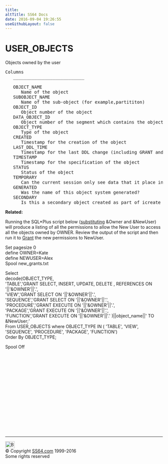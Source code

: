```yaml
---
title:
altTitle: SS64 Docs
date: 2016-09-04 19:26:55
useGithubLayout: false
---
```

<!-- #BeginLibraryItem "/Library/head_orad.lbi" --><!-- #EndLibraryItem --><h1>USER_OBJECTS </h1><p> Objects owned by the user </p> 
 
<pre>Columns
   ___________________________
 
   OBJECT_NAME
      Name of the object
   SUBOBJECT_NAME
      Name of the sub-object (for example,partititon)
   OBJECT_ID
      Object number of the object
   DATA_OBJECT_ID
      Object number of the segment which contains the object
   OBJECT_TYPE
      Type of the object
   CREATED
      Timestamp for the creation of the object
   LAST_DDL_TIME
      Timestamp for the last DDL change (including GRANT and REVOKE) to the object
   TIMESTAMP
      Timestamp for the specification of the object
   STATUS
      Status of the object
   TEMPORARY
      Can the current session only see data that it place in this object itself?
   GENERATED
      Was the name of this object system generated?
   SECONDARY
      Is this a secondary object created as part of icreate for domain indexes?
</pre>
<p><b>Related:</b></p>
<p> Running the SQL*Plus script below (<a href="../ora/syntax-variables.html">substituting</a> &amp;Owner and &amp;NewUser) will produce a listing of all the permissions to allow the New User to access all the objects owned by OWNER. Review the output of the script and then run it to <a href="../ora/grant.html">Grant</a> the new permissions to NewUser. </p>
<p>Set pagesize 0<br>
define OWNER=Kate<br>
define NEWUSER=Alex<br>
Spool new_grants.txt
</p>
<p>Select<br>
decode(<span class="code">OBJECT_TYPE</span>,<br>
'TABLE','GRANT SELECT, INSERT, UPDATE, DELETE , REFERENCES ON '||'&amp;OWNER'||'.',<br>
'VIEW','GRANT SELECT ON '||'&amp;OWNER'||'.',<br>
'SEQUENCE','GRANT SELECT ON '||'&amp;OWNER'||'.',<br>
'PROCEDURE','GRANT EXECUTE ON '||'&amp;OWNER'||'.',<br>
'PACKAGE','GRANT EXECUTE ON '||'&amp;OWNER'||'.',<br>
'FUNCTION','GRANT EXECUTE ON '||'&amp;OWNER'||'.' )||<span class="code">object_name</span>||' TO &amp;NewUser;'<br>
From <span class="code">USER_OBJECTS</span> where <span class="code">OBJECT_TYPE</span> IN ( 'TABLE', 'VIEW', 'SEQUENCE', 'PROCEDURE', 'PACKAGE', 'FUNCTION')<br>
Order By OBJECT_TYPE;</p>
<p>Spool Off </p><!-- #BeginLibraryItem "/Library/foot_orad.lbi" --><p>
<!-- oracle-footer -->
<ins class="adsbygoogle" style="display:inline-block;width:300px;height:250px" data-ad-client="ca-pub-6140977852749469" data-ad-slot="4275490898"></ins>
<script>
(adsbygoogle = window.adsbygoogle || []).push({});
</script></p>
<hr>
<div id="bl" class="footer"><a href="USER_OBJECTS.html#"><img src="../images/top.png" width="30" height="22" alt="Back to the Top"></a></div>
<div id="br" class="footer, tagline">© Copyright <a href="http://ss64.com/">SS64.com</a> 1999-2016<br>
Some rights reserved</div>
<!-- #EndLibraryItem -->

